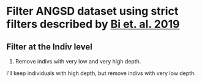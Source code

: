 # Filter ANGSD dataset using strict filters described by [Bi et. al. 2019](https://journals.plos.org/plosgenetics/article?id=10.1371/journal.pgen.1008119)

## Filter at the Indiv level

1. Remove indivs with very low and very high depth. 

I'll keep individuals with high depth, but remove indivs with very low depth. 



```

```

